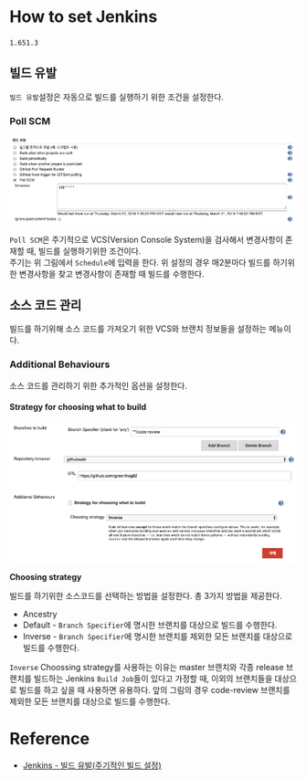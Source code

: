 # How to set Jenkins

`1.651.3`

## 빌드 유발

`빌드 유발`설정은 자동으로 빌드를 실행하기 위한 조건을 설정한다. 

### Poll SCM

![Poll SCM](./build_trigger.png)

`Poll SCM`은 주기적으로 VCS(Version Console System)을 검사해서 변경사항이 존재할 때, 빌드를 실행하기위한 조건이다.  
주기는 위 그림에서 `Schedule`에 입력을 한다. 위 설정의 경우 매2분마다 빌드를 하기위한 변경사항을 찾고 변경사항이 존재할 때 빌드를 수행한다. 

## 소스 코드 관리

빌드를 하기위해 소스 코드를 가져오기 위한 VCS와 브랜치 정보들을 설정하는 메뉴이다.

### Additional Behaviours

소스 코드를 관리하기 위한 추가적인 옵션을 설정한다. 

#### Strategy for choosing what to build

![Additional Behaviours](./repository_additional_behaviours.png)

**Choosing strategy**

빌드를 하기위한 소스코드를 선택하는 방법을 설정한다. 총 3가지 방법을 제공한다. 

* Ancestry 
* Default - `Branch Specifier`에 명시한 브랜치를 대상으로 빌드를 수행한다. 
* Inverse - `Branch Specifier`에 명시한 브랜치를 제외한 모든 브랜치를 대상으로 빌드를 수행한다. 

`Inverse` Choossing strategy를 사용하는 이유는 master 브랜치와 각종 release 브랜치를 빌드하는 Jenkins `Build Job`들이 있다고 가정할 때, 이외의 브랜치들을 대상으로 빌드를 하고 싶을 때 사용하면 유용하다. 앞의 그림의 경우 code-review 브랜치를 제외한 모든 브랜치를 대상으로 빌드를 수행한다. 

# Reference

* [Jenkins - 빌드 유발(주기적인 빌드 설정)](http://blog.naver.com/PostView.nhn?blogId=special9486&logNo=220274932377)